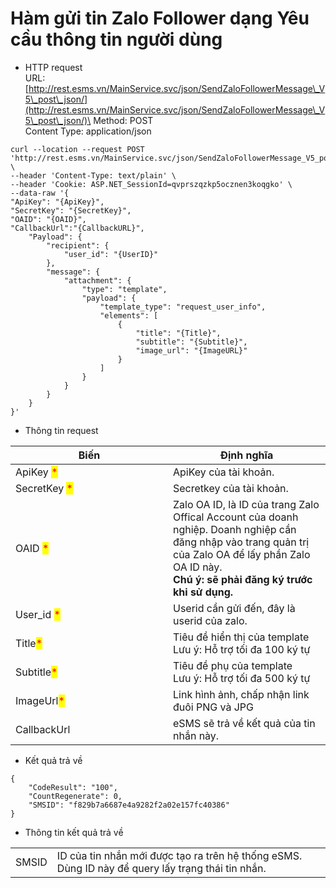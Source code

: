 # Hàm gửi tin Zalo Follower dạng Yêu cầu thông tin người dùng

* HTTP request\
  URL: [http://rest.esms.vn/MainService.svc/json/SendZaloFollowerMessage\_V5\_post\_json/](http://rest.esms.vn/MainService.svc/json/SendZaloFollowerMessage\_V5\_post\_json/)\
  Method: POST\
  Content Type: application/json

```
curl --location --request POST 'http://rest.esms.vn/MainService.svc/json/SendZaloFollowerMessage_V5_post_json/' \
--header 'Content-Type: text/plain' \
--header 'Cookie: ASP.NET_SessionId=qvprszqzkp5ocznen3koqgko' \
--data-raw '{
"ApiKey": "{ApiKey}",
"SecretKey": "{SecretKey}",
"OAID": "{OAID}",
"CallbackUrl":"{CallbackURL}",
    "Payload": {
        "recipient": {
            "user_id": "{UserID}"
        },
        "message": {
            "attachment": {
                "type": "template",
                "payload": {
                    "template_type": "request_user_info",
                    "elements": [
                        {
                            "title": "{Title}",
                            "subtitle": "{Subtitle}",
                            "image_url": "{ImageURL}"
                        }
                    ]
                }
            }
        }
    }
}'
```



* Thông tin request

<table><thead><tr><th width="236">Biến</th><th>Định nghĩa</th></tr></thead><tbody><tr><td>ApiKey <mark style="color:red;">*</mark></td><td>ApiKey của tài khoản.</td></tr><tr><td>SecretKey <mark style="color:red;">*</mark></td><td>Secretkey của tài khoản.</td></tr><tr><td>OAID <mark style="color:red;">*</mark></td><td>Zalo OA ID, là ID của trang Zalo Offical Account của doanh nghiệp. Doanh nghiệp cần đăng nhập vào trang quản trị của Zalo OA để lấy phần Zalo OA ID này. <br><strong>Chú ý: sẽ phải đăng ký trước khi sử dụng.</strong></td></tr><tr><td>User_id <mark style="color:red;">*</mark></td><td>Userid cần gửi đến, đây là userid của zalo.</td></tr><tr><td>Title<mark style="color:red;">*</mark></td><td>Tiêu đề hiển thị của template<br>Lưu ý: Hỗ trợ tối đa 100 ký tự</td></tr><tr><td>Subtitle<mark style="color:red;">*</mark></td><td>Tiêu đề phụ của template<br>Lưu ý: Hỗ trợ tối đa 500 ký tự</td></tr><tr><td>ImageUrl<mark style="color:red;">*</mark></td><td>Link hình ảnh, chấp nhận link đuôi PNG và JPG</td></tr><tr><td>CallbackUrl</td><td>eSMS sẽ trả về kết quả của tin nhắn này.</td></tr></tbody></table>

* Kết quả trả về

```
{
    "CodeResult": "100",
    "CountRegenerate": 0,
    "SMSID": "f829b7a6687e4a9282f2a02e157fc40386"
}
```

* Thông tin kết quả trả về

|       |                                                                                                   |
| ----- | ------------------------------------------------------------------------------------------------- |
| SMSID | ID của tin nhắn mới được tạo ra trên hệ thống eSMS. Dùng ID này để query lấy trạng thái tin nhắn. |
